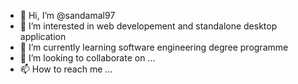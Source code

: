 - 👋 Hi, I’m @sandamal97
- 👀 I’m interested in web developement and standalone desktop application
- 🌱 I’m currently learning software engineering degree programme
- 💞️ I’m looking to collaborate on ...
- 📫 How to reach me ...

<!---
sandamal97/sandamal97 is a ✨ special ✨ repository because its `README.md` (this file) appears on your GitHub profile.
You can click the Preview link to take a look at your changes.
--->
